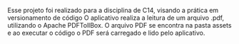 Esse projeto foi realizado para a disciplina de C14, visando a prática em versionamento de código
O aplicativo realiza a leitura de um arquivo .pdf, utilizando o Apache PDFTollBox. O arquivo PDF se encontra na pasta assets e ao executar o código o PDF será carregado e lido pelo aplicativo.
